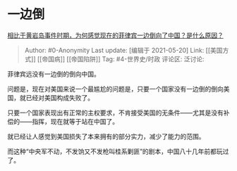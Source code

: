 # 一边倒
[相比于黄岩岛事件时期，为何感觉现在的菲律宾一边倒向了中国？是什么原因？](https://www.zhihu.com/question/51538814/answer/1836904284)

> Author: #0-Anonymity
> Last update: [编辑于 2021-05-20]
> Link: [[美国方式]] [[帝国病]] [[帝国陷阱]]
> Tag: #4-世界史/时政
> 评论区:
> 泛讨论:

菲律宾远没有一边倒的倒向中国。

问题是，现在对美国来说一个最尴尬的问题是，只要一个国家没有一边倒的倒向美国，就已经对美国构成失败了。

只要一个国家表现出有正常的主权要求，不肯接受美国的无条件——尤其是没有补偿的——指挥，现在就等于站在中国了。

就已经让人感觉到美国损失了本来拥有的部分实力，减少了能力的范围。

而这种“中央军不动，不发饷又不发枪叫桂系剿匪”的剧本，中国八十几年前都玩过了。
